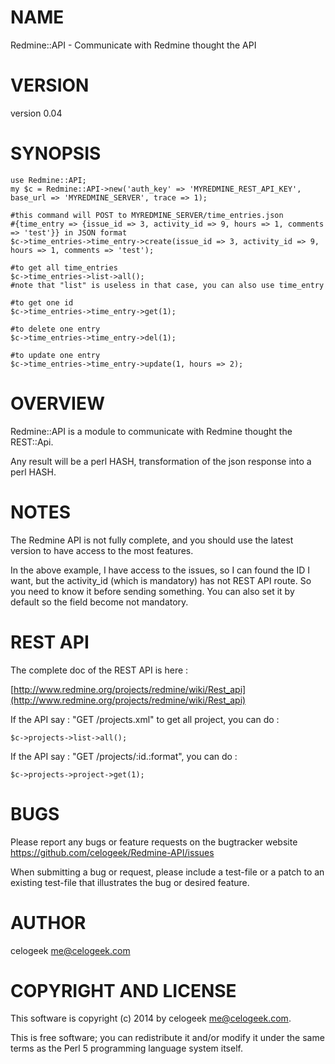 # NAME

Redmine::API - Communicate with Redmine thought the API

# VERSION

version 0.04

# SYNOPSIS

    use Redmine::API;
    my $c = Redmine::API->new('auth_key' => 'MYREDMINE_REST_API_KEY', base_url => 'MYREDMINE_SERVER', trace => 1);

    #this command will POST to MYREDMINE_SERVER/time_entries.json
    #{time_entry => {issue_id => 3, activity_id => 9, hours => 1, comments => 'test'}} in JSON format
    $c->time_entries->time_entry->create(issue_id => 3, activity_id => 9, hours => 1, comments => 'test');
    
    #to get all time_entries
    $c->time_entries->list->all();
    #note that "list" is useless in that case, you can also use time_entry

    #to get one id
    $c->time_entries->time_entry->get(1);

    #to delete one entry
    $c->time_entries->time_entry->del(1);

    #to update one entry
    $c->time_entries->time_entry->update(1, hours => 2);

# OVERVIEW

Redmine::API is a module to communicate with Redmine thought the REST::Api.

Any result will be a perl HASH, transformation of the json response into a perl HASH.

# NOTES

The Redmine API is not fully complete, and you should use the latest version to have access to the most features.

In the above example, I have access to the issues, so I can found the ID I want, but the activity\_id (which is mandatory) has not REST API route.
So you need to know it before sending something. You can also set it by default so the field become not mandatory.

# REST API

The complete doc of the REST API is here :

[http://www.redmine.org/projects/redmine/wiki/Rest_api](http://www.redmine.org/projects/redmine/wiki/Rest_api)

If the API say : "GET /projects.xml" to get all project, you can do :

    $c->projects->list->all();

If the API say : "GET /projects/:id.:format", you can do :

    $c->projects->project->get(1);

# BUGS

Please report any bugs or feature requests on the bugtracker website
https://github.com/celogeek/Redmine-API/issues

When submitting a bug or request, please include a test-file or a
patch to an existing test-file that illustrates the bug or desired
feature.

# AUTHOR

celogeek <me@celogeek.com>

# COPYRIGHT AND LICENSE

This software is copyright (c) 2014 by celogeek <me@celogeek.com>.

This is free software; you can redistribute it and/or modify it under
the same terms as the Perl 5 programming language system itself.

